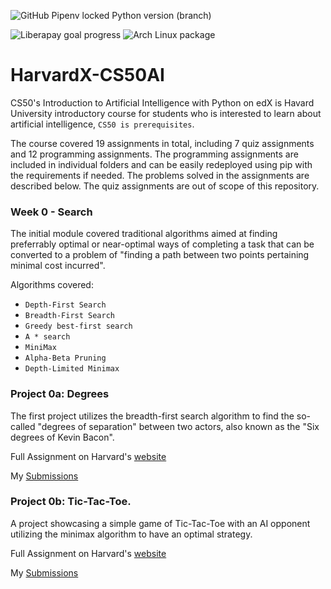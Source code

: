 ![GitHub Pipenv locked Python version (branch)](https://img.shields.io/github/pipenv/locked/python-version/mushahidmehdi/Full-Stack-Web-Application/main)
 

![Liberapay goal progress](https://img.shields.io/liberapay/goal/Changaco)
![Arch Linux package](https://img.shields.io/archlinux/v/core/x86_64/pacman)
 
# HarvardX-CS50AI
CS50's Introduction to Artificial Intelligence with Python on edX is Havard University introductory course for students who is interested to learn about artificial intelligence, `CS50 is prerequisites`.

The course covered 19 assignments in total, including 7 quiz assignments and 12 programming assignments. The programming assignments are included in individual folders and can be easily redeployed using pip with the requirements if needed. The problems solved in the assignments are described below. The quiz assignments are out of scope of this repository.

### Week 0 - Search   

The initial module covered traditional algorithms aimed at finding preferrably optimal or near-optimal ways of completing a task that can be converted to a problem of "finding a path between two points pertaining minimal cost incurred".

Algorithms covered:
- `Depth-First Search`
- `Breadth-First Search`
- `Greedy best-first search`
- `A * search`
- `MiniMax`
- `Alpha-Beta Pruning`
- `Depth-Limited Minimax ` 

  
 
### Project 0a: Degrees

The first project utilizes the breadth-first search algorithm to find the so-called "degrees of separation" between two actors, also known as the "Six degrees of Kevin Bacon".

Full Assignment on Harvard's [website](https://cs50.harvard.edu/ai/2020/projects/0/degrees/)

My [Submissions](https://github.com/mushahidmehdi/HarvardX-CS50AI/tree/main/Search)

### Project 0b: Tic-Tac-Toe.

A project showcasing a simple game of Tic-Tac-Toe with an AI opponent utilizing the minimax algorithm to have an optimal strategy.

Full Assignment on Harvard's [website](https://cs50.harvard.edu/ai/2020/projects/0/tictactoe/)

My [Submissions](https://github.com/mushahidmehdi/HarvardX-CS50AI/tree/main/Search)

